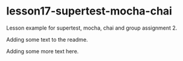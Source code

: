 # lesson17-supertest-mocha-chai

Lesson example for supertest, mocha, chai and group assignment 2.

Adding some text to the readme.

Adding some more text here.
